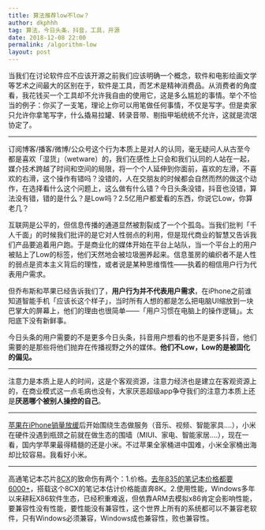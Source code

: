 ```yaml
---
title: 算法推荐low不low？
author: dkphhh 
tag: 算法，今日头条，抖音，工具，开源
date: 2018-12-08 22:00
permalink: /algorithm-low
layout: post
---
```




当我们在讨论软件应不应该开源之前我们应该明确一个概念，软件和电影绘画文学等艺术之间最大的区别在于，软件是工具，而艺术是精神消费品。从消费者的角度看，我花钱买一个工具却不允许我自由的使用它，这是多么尴尬的事情。举个不恰当的例子：你买了一支笔，理论上你可以用笔做任何事情，不仅是写字。但是卖家只允许你拿笔写字，什么撬易拉罐、转录音带、剔指甲垢统统不允许，这就是流氓协定了。



------



订阅博客/播客/微博/公众号这个行为本质上是对人的认同，毫无疑问人从古至今都是喜欢「湿货」（wetware）的，我们在感性上只会和我们认同的人站在一起，媒介技术跨越了时间和空间的局限，将一个个人延伸到你面前，喜欢的左滑，不喜欢的右滑，这个操作有错吗？没错的，人在交朋友的时候都会自然而然的做这个动作，在选择看什么这个问题上，这么做有什么错？今日头条没错，抖音也没错，算法没有错，错的是什么？是Low吗？2.5亿用户都爱看的东西，你说它Low，你算老几？

互联网是公平的，但信息传播的通道显然被割裂成了一个个孤岛。当我们批判「千人千面」的时候我们批评的是它对人性弱点的利用，但是现代商业的智慧又告诉我们产品要追着用户跑。于是商业化的媒体开始在平台上站队，当一个平台上的用户被贴上了Low的标签，他们天然地会被垃圾圈养起来。信息茧房的编织者不是人性的弱点是资本主义背后的理性，或者说是某种思维惰性——执着的相信用户行为代表用户需求。

但乔布斯和苹果已经告诉我们了，**用户行为并不代表用户需求**，在iPhone之前谁知道智能手机「应该长这个样子」，当时所有人想的都是怎么把电脑UI缩放到一块巴掌大的屏幕上，他们的理由也很简单——「用户习惯在电脑上的操作逻辑」。太阳底下没有新鲜事。

今日头条的用户需要的不是更多今日头条，抖音用户想看的也不是更多抖音，他们需要的是那些将他们抛弃在传播视野之外的媒体。**他们不Low，Low的是被固化的偏见。**



------



注意力是本质上是人的时间，这是个客观资源，注意力经济也是建立在客观资源上的，在商业模式这一点毛病也没有，大家厌恶超级app争夺我们的注意力本质上还是**厌恶哪个被别人操控的自己**。



------------



[苹果在iPhone销量放缓](https://www.36kr.com/p/5164480)后开始围绕生态做服务（音乐、视频、智能家具....），小米在硬件没遇到瓶颈之前就在做生态的围墙（MIUI、家电、智能家居....），现在一看，国内学苹果最得精髓的还是小米。不过苹果全家桶进中国难，小米全家桶出海却比较容易。我看好小米。



------------



高通笔记本芯片[8CX](https://cn.engadget.com/2018/12/07/qualcomm-8cx-chipset-laptop-hands-on/)的致命伤有两个：1.价格。[去年835的笔记本价格都要6000+](http://tech.sina.com.cn/n/u/2018-06-21/doc-ihefphqk9971063.shtml)，搭载这个8CX的笔记本估计价格能直奔8K。2.使用性能，Windows多年以来耕耘X86软件生态，已经积重难返，但依靠ARM去模拟x86肯定会影响性能，要兼容性没有性能，要性能没有兼容性，这个世界上所有的系统都可以不兼容老软件，只有Windows必须兼容，Windows成也兼容性，败也兼容性。
